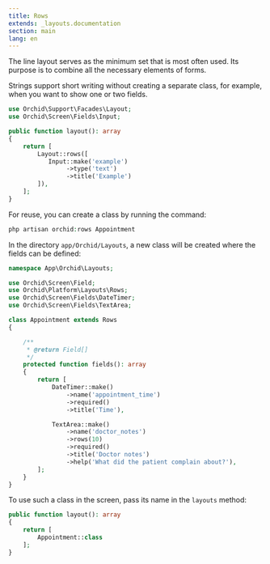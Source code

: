 ```yaml
---
title: Rows
extends: _layouts.documentation
section: main
lang: en
---
```



The line layout serves as the minimum set that is most often used.
Its purpose is to combine all the necessary elements of forms.


Strings support short writing without creating a separate class,
for example, when you want to show one or two fields.

```php
use Orchid\Support\Facades\Layout;
use Orchid\Screen\Fields\Input;

public function layout(): array
{
    return [
        Layout::rows([
           Input::make('example')
                ->type('text')
                ->title('Example')
        ]),
    ];
}
```

For reuse, you can create a class by running the command:

```php
php artisan orchid:rows Appointment
```

In the directory `app/Orchid/Layouts`, a new class will be created where the fields can be defined:

```php
namespace App\Orchid\Layouts;

use Orchid\Screen\Field;
use Orchid\Platform\Layouts\Rows;
use Orchid\Screen\Fields\DateTimer;
use Orchid\Screen\Fields\TextArea;

class Appointment extends Rows
{

    /**
     * @return Field[]
     */
    protected function fields(): array
    {
        return [
            DateTimer::make()
                ->name('appointment_time')
                ->required()
                ->title('Time'),

            TextArea::make()
                ->name('doctor_notes')
                ->rows(10)
                ->required()
                ->title('Doctor notes')
                ->help('What did the patient complain about?'),
        ];
    }
}
```

To use such a class in the screen, pass its name in the `layouts` method:

```php
public function layout(): array
{
    return [
        Appointment::class
    ];
}
```
